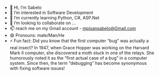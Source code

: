 - 👋 Hi, I’m Sabelo 
- 👀 I’m interested in Software Development
- 🌱 I’m currently learning Python, C#, ASP.Net 
- 💞️ I’m looking to collaborate on ...
- 📫  reach me on my Gmail account - mpisansabelo@Gmail.com
- 😄 Pronouns: male/Man/He
- ⚡ Fun fact: Did you know that the first computer “bug” was actually a real insect? In 1947,
      when Grace Hopper was working on the Harvard Mark II computer, she discovered a moth stuck in one of the relays.
      She humorously noted it as the “first actual case of a bug” in a computer system. Since then, the term “debugging” has become synonymous with fixing software issues! 

<!---
Bbusan0857/Bbusan0857 is a ✨ special ✨ repository because its `README.md` (this file) appears on your GitHub profile.
You can click the Preview link to take a look at your changes.
--->
